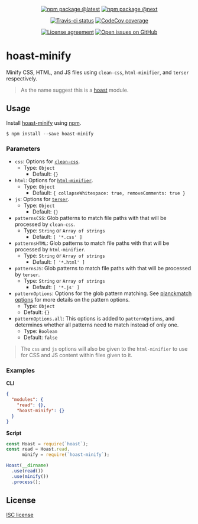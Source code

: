 <div align="center">
  
  [![npm package @latest](https://img.shields.io/npm/v/hoast-minify.svg?label=npm@latest&style=flat-square&maxAge=3600)](https://npmjs.com/package/hoast-minify)
  [![npm package @next](https://img.shields.io/npm/v/hoast-minify/next.svg?label=npm@next&style=flat-square&maxAge=3600)](https://npmjs.com/package/hoast-minify/v/next)
  
  [![Travis-ci status](https://img.shields.io/travis-ci/hoast/hoast-minify.svg?branch=master&label=test%20status&style=flat-square&maxAge=3600)](https://travis-ci.org/hoast/hoast-minify)
  [![CodeCov coverage](https://img.shields.io/codecov/c/github/hoast/hoast-minify/master.svg?label=test%20coverage&style=flat-square&maxAge=3600)](https://codecov.io/gh/hoast/hoast-minify)
  
  [![License agreement](https://img.shields.io/github/license/hoast/hoast-minify.svg?style=flat-square&maxAge=86400)](https://github.com/hoast/hoast-minify/blob/master/LICENSE)
  [![Open issues on GitHub](https://img.shields.io/github/issues/hoast/hoast-minify.svg?style=flat-square&maxAge=86400)](https://github.com/hoast/hoast-minify/issues)
  
</div>

# hoast-minify

Minify CSS, HTML, and JS files using `clean-css`, `html-minifier`, and `terser` respectively.

> As the name suggest this is a [hoast](https://github.com/hoast/hoast#readme) module.

## Usage

Install [hoast-minify](https://npmjs.com/package/hoast-minify) using [npm](https://npmjs.com).

```
$ npm install --save hoast-minify
```

### Parameters

* `css`: Options for [`clean-css`](https://github.com/jakubpawlowicz/clean-css#constructor-options).
  * Type: `Object`
	* Default: `{}`
* `html`: Options for [`html-minifier`](https://github.com/kangax/html-minifier#options-quick-reference).
  * Type: `Object`
	* Default: `{ collapseWhitespace: true, removeComments: true }`
* `js`: Options for [`terser`](https://github.com/terser-js/terser#minify-options).
  * Type: `Object`
	* Default: `{}`
* `patternsCSS`: Glob patterns to match file paths with that will be processed by `clean-css`.
  * Type: `String` or `Array of strings`
	* Default: `[ '*.css' ]`
* `patternsHTML`: Glob patterns to match file paths with that will be processed by `html-minifier`.
  * Type: `String` or `Array of strings`
	* Default: `[ '*.html' ]`
* `patternsJS`: Glob patterns to match file paths with that will be processed by `terser`.
  * Type: `String` or `Array of strings`
	* Default: `[ '*.js' ]`
* `patternOptions`: Options for the glob pattern matching. See [planckmatch options](https://github.com/redkenrok/node-planckmatch#options) for more details on the pattern options.
  * Type: `Object`
  * Default: `{}`
* `patternOptions.all`: This options is added to `patternOptions`, and determines whether all patterns need to match instead of only one.
  * Type: `Boolean`
  * Default: `false`

> The `css` and `js` options will also be given to the `html-minifier` to use for CSS and JS content within files given to it.

### Examples

**CLI**

```json
{
  "modules": {
    "read": {},
    "hoast-minify": {}
  }
}
```

**Script**

```javascript
const Hoast = require(`hoast`);
const read = Hoast.read,
      minify = require(`hoast-minify`);

Hoast(__dirname)
  .use(read())
  .use(minify())
  .process();
```

## License

[ISC license](https://github.com/hoast/hoast-minify/blob/master/LICENSE)